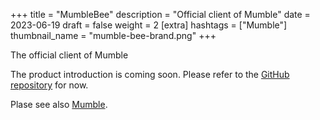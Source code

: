 +++
title = "MumbleBee"
description = "Official client of Mumble"
date = 2023-06-19
draft = false
weight = 2
[extra]
hashtags = ["Mumble"]
thumbnail_name = "mumble-bee-brand.png"
+++

The official client of Mumble

<!-- more -->

The product introduction is coming soon.
Please refer to the [GitHub repository](https://github.com/codemonger-io/mumble-bee) for now.

Plase see also [Mumble](../mumble/).
